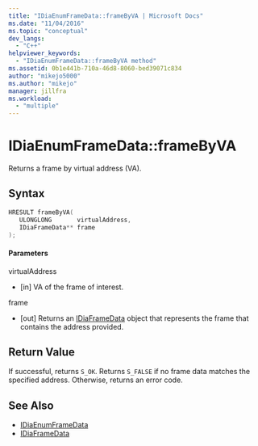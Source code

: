 ```yaml
---
title: "IDiaEnumFrameData::frameByVA | Microsoft Docs"
ms.date: "11/04/2016"
ms.topic: "conceptual"
dev_langs:
  - "C++"
helpviewer_keywords:
  - "IDiaEnumFrameData::frameByVA method"
ms.assetid: 0b1e441b-710a-46d8-8060-bed39071c834
author: "mikejo5000"
ms.author: "mikejo"
manager: jillfra
ms.workload:
  - "multiple"
---
```

# IDiaEnumFrameData::frameByVA
Returns a frame by virtual address (VA).

## Syntax

```C++
HRESULT frameByVA( 
   ULONGLONG       virtualAddress,
   IDiaFrameData** frame
);
```

#### Parameters
 virtualAddress
- [in] VA of the frame of interest.

 frame
- [out] Returns an [IDiaFrameData](../../debugger/debug-interface-access/idiaframedata.md) object that represents the frame that contains the address provided.

## Return Value
 If successful, returns `S_OK`. Returns `S_FALSE` if no frame data matches the specified address. Otherwise, returns an error code.

## See Also
- [IDiaEnumFrameData](../../debugger/debug-interface-access/idiaenumframedata.md)
- [IDiaFrameData](../../debugger/debug-interface-access/idiaframedata.md)